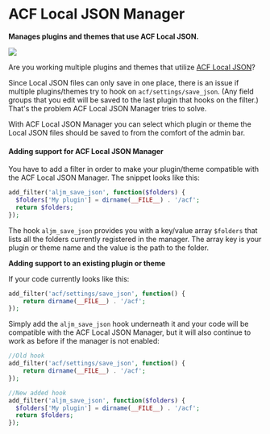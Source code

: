 # ACF Local JSON Manager
**Manages plugins and themes that use ACF Local JSON.**

![](https://dl.dropboxusercontent.com/u/2758854/aljm-screen2.png)


Are you working multiple plugins and themes that utilize [ACF Local JSON](https://www.advancedcustomfields.com/resources/local-json/)?

Since Local JSON files can only save in one place, there is an issue if multiple plugins/themes try to hook on `acf/settings/save_json`.
(Any field groups that you edit will be saved to the last plugin that hooks on the filter.) That's the problem ACF Local JSON Manager 
tries to solve.

With ACF Local JSON Manager you can select which plugin or theme the Local JSON files should be saved to from the comfort of the admin bar.

#### Adding support for ACF Local JSON Manager

You have to add a filter in order to make your plugin/theme compatible with the ACF Local JSON Manager. The snippet looks like this: 

```php
add_filter('aljm_save_json', function($folders) {
  $folders['My plugin'] = dirname(__FILE__) . '/acf';
  return $folders;
});
```

The hook  `aljm_save_json` provides you with a key/value array `$folders` that lists all the folders currently registered in the manager. 
The array key is your plugin or theme name and the value is the path to the folder.

**Adding support to an existing plugin or theme**

If your code currently looks like this:

```php
add_filter('acf/settings/save_json', function() {
    return dirname(__FILE__) . '/acf';
});
```

Simply add the `aljm_save_json` hook underneath it and your code will be compatible with the ACF Local JSON Manager, but it will also
continue to work as before if the manager is not enabled:

```php
//Old hook
add_filter('acf/settings/save_json', function() {
    return dirname(__FILE__) . '/acf';
});

//New added hook
add_filter('aljm_save_json', function($folders) {
  $folders['My plugin'] = dirname(__FILE__) . '/acf';
  return $folders;
});
```

